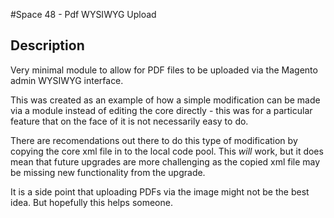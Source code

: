 #Space 48 - Pdf WYSIWYG Upload

## Description
Very minimal module to allow for PDF files to be uploaded via the Magento admin WYSIWYG interface.

This was created as an example of how a simple modification can be made via a module instead of editing the core directly - this was for a particular feature that on the face of it is not necessarily easy to do.

There are recomendations out there to do this type of modification by copying the core xml file in to the local code pool. This _will_ work, but it does mean that future upgrades are more challenging as the copied xml file may be missing new functionality from the upgrade.

It is a side point that uploading PDFs via the image might not be the best idea. But hopefully this helps someone.
